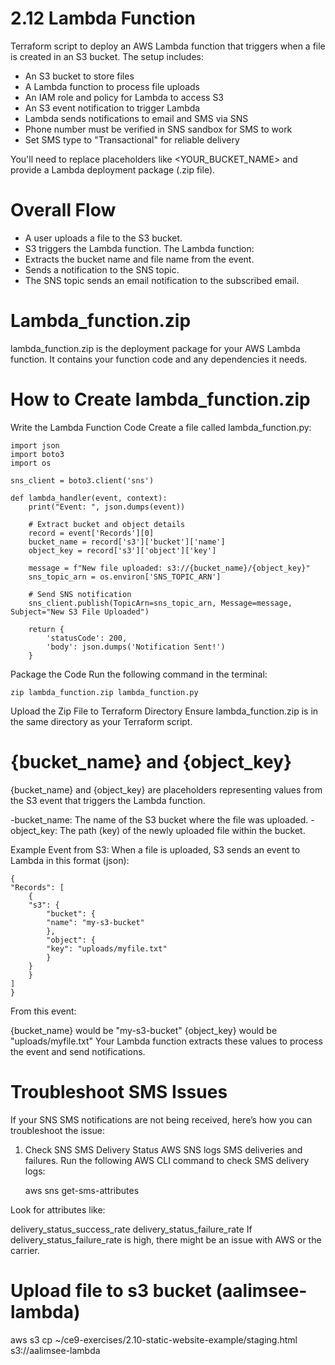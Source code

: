 

# 2.12 Lambda Function
Terraform script to deploy an AWS Lambda function that triggers when a file is created in an S3 bucket. The setup includes:

- An S3 bucket to store files
- A Lambda function to process file uploads
- An IAM role and policy for Lambda to access S3
- An S3 event notification to trigger Lambda
- Lambda sends notifications to email and SMS via SNS
- Phone number must be verified in SNS sandbox for SMS to work
- Set SMS type to "Transactional" for reliable delivery

You'll need to replace placeholders like <YOUR_BUCKET_NAME> and provide a Lambda deployment package (.zip file).

# Overall Flow
- A user uploads a file to the S3 bucket.
- S3 triggers the Lambda function.
The Lambda function:
- Extracts the bucket name and file name from the event.
- Sends a notification to the SNS topic.
- The SNS topic sends an email notification to the subscribed email.

# Lambda_function.zip
lambda_function.zip is the deployment package for your AWS Lambda function. It contains your function code and any dependencies it needs.

# How to Create lambda_function.zip
Write the Lambda Function Code
Create a file called lambda_function.py:


    import json
    import boto3
    import os

    sns_client = boto3.client('sns')

    def lambda_handler(event, context):
        print("Event: ", json.dumps(event))
        
        # Extract bucket and object details
        record = event['Records'][0]
        bucket_name = record['s3']['bucket']['name']
        object_key = record['s3']['object']['key']
        
        message = f"New file uploaded: s3://{bucket_name}/{object_key}"
        sns_topic_arn = os.environ['SNS_TOPIC_ARN']

        # Send SNS notification
        sns_client.publish(TopicArn=sns_topic_arn, Message=message, Subject="New S3 File Uploaded")

        return {
            'statusCode': 200,
            'body': json.dumps('Notification Sent!')
        }

Package the Code
Run the following command in the terminal:

    zip lambda_function.zip lambda_function.py

Upload the Zip File to Terraform Directory
Ensure lambda_function.zip is in the same directory as your Terraform script.

# {bucket_name} and {object_key}
{bucket_name} and {object_key} are placeholders representing values from the S3 event that triggers the Lambda function.

-bucket_name: The name of the S3 bucket where the file was uploaded.
-object_key: The path (key) of the newly uploaded file within the bucket.

Example Event from S3:
When a file is uploaded, S3 sends an event to Lambda in this format (json):

    {
    "Records": [
        {
        "s3": {
            "bucket": {
            "name": "my-s3-bucket"
            },
            "object": {
            "key": "uploads/myfile.txt"
            }
        }
        }
    ]
    }

From this event:

{bucket_name} would be "my-s3-bucket"
{object_key} would be "uploads/myfile.txt"
Your Lambda function extracts these values to process the event and send notifications.

# Troubleshoot SMS Issues
If your SNS SMS notifications are not being received, here’s how you can troubleshoot the issue:

1. Check SNS SMS Delivery Status
AWS SNS logs SMS deliveries and failures. Run the following AWS CLI command to check SMS delivery logs:

    aws sns get-sms-attributes

Look for attributes like:

delivery_status_success_rate
delivery_status_failure_rate
If delivery_status_failure_rate is high, there might be an issue with AWS or the carrier.

# Upload file to s3 bucket (aalimsee-lambda)
aws s3 cp ~/ce9-exercises/2.10-static-website-example/staging.html s3://aalimsee-lambda 